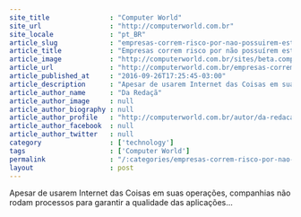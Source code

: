 ```yaml
---
site_title               : "Computer World"
site_url                 : "http://computerworld.com.br"
site_locale              : "pt_BR"
article_slug             : "empresas-correm-risco-por-nao-possuirem-estrategia-de-teste-para-iot"
article_title            : "Empresas correm risco por não possuírem estratégia de teste para IoT"
article_image            : "http://computerworld.com.br/sites/beta.computerworld.com.br/files/news_articles/cadeado_pado_iot.jpg"
article_url              : "http://computerworld.com.br/empresas-correm-risco-por-nao-possuirem-estrategia-de-teste-para-iot"
article_published_at     : "2016-09-26T17:25:45-03:00"
article_description      : "Apesar de usarem Internet das Coisas em suas operações, companhias não rodam processos para garantir a qualidade das aplicações..."
article_author_name      : "Da Redaçã"
article_author_image     : null
article_author_biography : null
article_author_profile   : "http://computerworld.com.br/autor/da-redacao"
article_author_facebook  : null
article_author_twitter   : null
category                 : ['technology']
tags                     : ['Computer World']
permalink                : "/:categories/empresas-correm-risco-por-nao-possuirem-estrategia-de-teste-para-iot/"
layout                   : post
---
```


Apesar de usarem Internet das Coisas em suas operações, companhias não rodam processos para garantir a qualidade das aplicações...
